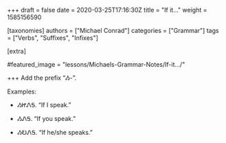 +++
draft = false
date = 2020-03-25T17:16:30Z
title = "If it…"
weight = 1585156590

[taxonomies]
authors = ["Michael Conrad"]
categories = ["Grammar"]
tags = ["Verbs", "Suffixes", "Infixes"]

[extra]

#featured_image = "lessons/Michaels-Grammar-Notes/If-it…/"

+++
Add the prefix “Ᏹ-”.
<!-- more -->
Examples:

  - ᏱᏥᏁᎦ. “If I speak.”

  - ᏱᏁᎦ. “If you speak.”

  - ᏱᎧᏁᎦ. “If he/she speaks.”